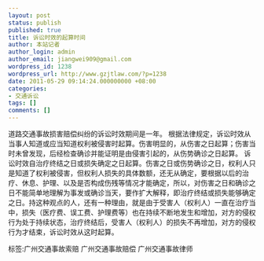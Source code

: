 ```yaml
---
layout: post
status: publish
published: true
title: 诉讼时效的起算时间
author: 本站记者
author_login: admin
author_email: jiangwei909@gmail.com
wordpress_id: 1238
wordpress_url: http://www.gzjtlaw.com/?p=1238
date: 2011-05-29 09:14:24.000000000 +08:00
categories:
- 交通诉讼
tags: []
comments: []
---
```

 道路交通事故损害赔偿纠纷的诉讼时效期间是一年。 根据法律规定，诉讼时效从当事人知道或应当知道权利被侵害时起算。伤害明显的，从伤害之日起算；伤害当时未曾发现，后经检查确诊并能证明是由侵害引起的，从伤势确诊之日起算。  诉讼时效自治疗终结之日或损失确定之日起算。伤害之日或伤势确诊之日，权利人只是知道了权利被侵害，但权利人损失的具体数额，还无从确定，要根据以后的治疗、休息、护理、以及是否构成伤残等情况才能确定，所以，对伤害之日和确诊之日不能简单地理解为事发或确诊当天，要作扩大解释，即治疗终结或损失能够确定之日。持这种观点的人，还有一种理由，就是由于受害人（权利人）一直在治疗当中，损失（医疗费、误工费、护理费等）也在持续不断地发生和增加，对方的侵权行为处于持续状态，治疗终结后，受害人（权利人）的损失不再增加，对方的侵权行为才结束，诉讼时效从这时起算。标签:广州交通事故索赔 广州交通事故赔偿 广州交通事故律师

